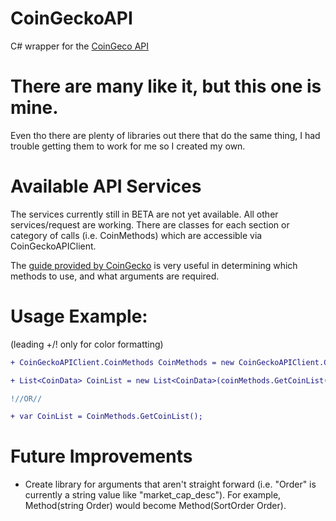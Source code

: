 # CoinGeckoAPI
C# wrapper for the <a href="https://www.coingecko.com/en/api">CoinGeco API</a>

# There are many like it, but this one is mine.
Even tho there are plenty of libraries out there that do the same thing, I had trouble getting them to work for me so I created my own.

# Available API Services
The services currently still in BETA are not yet available.
All other services/request are working. 
There are classes for each section or category of calls (i.e. CoinMethods) which are accessible via CoinGeckoAPIClient.

  The <a href = "https://www.coingecko.com/en/api/documentation">guide provided by CoinGecko</a> is very useful in determining which methods to use, and what arguments are required.

# Usage Example:
(leading +/! only for color formatting)
  ```diff
  + CoinGeckoAPIClient.CoinMethods CoinMethods = new CoinGeckoAPIClient.CoinMethods();

  + List<CoinData> CoinList = new List<CoinData>(coinMethods.GetCoinList());

  !//OR//
 
  + var CoinList = CoinMethods.GetCoinList();
   ```

# Future Improvements

* Create library for arguments that aren't straight forward (i.e. "Order" is currently a string value like "market_cap_desc"). 
  For example, Method(string Order) would become Method(SortOrder Order). 
  

  
